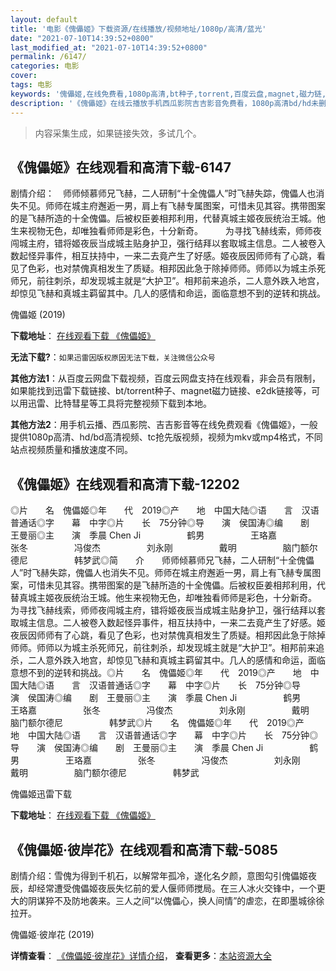 ```yaml
---
layout: default
title: '电影《傀儡姬》下载资源/在线播放/视频地址/1080p/高清/蓝光'
date: "2021-07-10T14:39:52+0800"
last_modified_at: "2021-07-10T14:39:52+0800"
permalink: /6147/
categories: 电影
cover:
tags: 电影
keywords: '傀儡姬,在线免费看,1080p高清,bt种子,torrent,百度云盘,magnet,磁力链,迅雷下载资源'
description: '《傀儡姬》在线云播放手机西瓜影院吉吉影音免费看，1080p高清bd/hd未删减完整版和tc抢先枪版，mkv/mp4格式，附带bt/torrent种子、magnet/磁力链、百度云盘、网盘资源迅雷下载链接'
---
```


>内容采集生成，如果链接失效，多试几个。


## 《傀儡姬》在线观看和高清下载-6147

剧情介绍：　师师倾慕师兄飞赫，二人研制“十全傀儡人”时飞赫失踪，傀儡人也消失不见。师师在城主府邂逅一男，肩上有飞赫专属图案，可惜未见其容。携带图案的是飞赫所造的十全傀儡。后被权臣姜相邦利用，代替真城主姬夜辰统治王城。他生来视物无色，却唯独看师师是彩色，十分新奇。  　　为寻找飞赫线索，师师夜闯城主府，错将姬夜辰当成城主贴身护卫，强行结拜以套取城主信息。二人被卷入数起怪异事件，相互扶持中，一来二去竟产生了好感。姬夜辰因师师有了心跳，看见了色彩，也对禁傀真相发生了质疑。相邦因此急于除掉师师。师师以为城主杀死师兄，前往刺杀，却发现城主就是“大护卫”。相邦前来追杀，二人意外跌入地宫，却惊见飞赫和真城主羁留其中。几人的感情和命运，面临意想不到的逆转和挑战。


傀儡姬 (2019)

**下载地址**： [在线观看下载 《傀儡姬》](https://www.btbtdy.me/btdy/dy15293.html) 


**无法下载?**：`如果迅雷因版权原因无法下载，关注微信公众号 `

**其他方法1**：从百度云网盘下载视频，百度云网盘支持在线观看，非会员有限制，如果能找到迅雷下载链接、bt/torrent种子、magnet磁力链接、e2dk链接等，可以用迅雷、比特彗星等工具将完整视频下载到本地。

**其他方法2**：用手机云播、西瓜影院、吉吉影音等在线免费观看《傀儡姬》，一般提供1080p高清、hd/bd高清视频、tc抢先版视频，视频为mkv或mp4格式，不同站点视频质量和播放速度不同。


## 《傀儡姬》在线观看和高清下载-12202

◎片　　名　傀儡姬◎年　　代　2019◎产　　地　中国大陆◎语　　言　汉语普通话◎字　　幕　中字◎片　　长　75分钟◎导　　演　侯国涛◎编　　剧　王曼丽◎主　　演　季晨 Chen Ji　　　　 　鹤男　　　　 　王珞嘉　　　　 　张冬　　　　 　冯俊杰　　　　 　刘永刚　　　　 　戴明　　　　 　脑门额尔德尼　　　　 　韩梦武◎简　　介　　师师倾慕师兄飞赫，二人研制“十全傀儡人”时飞赫失踪，傀儡人也消失不见。师师在城主府邂逅一男，肩上有飞赫专属图案，可惜未见其容。携带图案的是飞赫所造的十全傀儡。后被权臣姜相邦利用，代替真城主姬夜辰统治王城。他生来视物无色，却唯独看师师是彩色，十分新奇。　　为寻找飞赫线索，师师夜闯城主府，错将姬夜辰当成城主贴身护卫，强行结拜以套取城主信息。二人被卷入数起怪异事件，相互扶持中，一来二去竟产生了好感。姬夜辰因师师有了心跳，看见了色彩，也对禁傀真相发生了质疑。相邦因此急于除掉师师。师师以为城主杀死师兄，前往刺杀，却发现城主就是“大护卫”。相邦前来追杀，二人意外跌入地宫，却惊见飞赫和真城主羁留其中。几人的感情和命运，面临意想不到的逆转和挑战。◎片　　名　傀儡姬◎年　　代　2019◎产　　地　中国大陆◎语　　言　汉语普通话◎字　　幕　中字◎片　　长　75分钟◎导　　演　侯国涛◎编　　剧　王曼丽◎主　　演　季晨 Chen Ji　　　　 　鹤男　　　　 　王珞嘉　　　　 　张冬　　　　 　冯俊杰　　　　 　刘永刚　　　　 　戴明　　　　 　脑门额尔德尼　　　　 　韩梦武◎片　　名　傀儡姬◎年　　代　2019◎产　　地　中国大陆◎语　　言　汉语普通话◎字　　幕　中字◎片　　长　75分钟◎导　　演　侯国涛◎编　　剧　王曼丽◎主　　演　季晨 Chen Ji　　　　 　鹤男　　　　 　王珞嘉　　　　 　张冬　　　　 　冯俊杰　　　　 　刘永刚　　　　 　戴明　　　　 　脑门额尔德尼　　　　 　韩梦武


傀儡姬迅雷下载

**下载地址**： [在线观看下载 《傀儡姬》](https://www.993dy.com//vod-detail-id-35248.html) 


## 《傀儡姬·彼岸花》在线观看和高清下载-5085

剧情介绍：雪傀为得到千机石，以解常年孤冷，遂化名夕颜，意图勾引傀儡姬夜辰，却经常遭受傀儡姬夜辰失忆前的爱人偃师师搅局。在三人冰火交锋中，一个更大的阴谋猝不及防地袭来。三人之间“以傀儡心，换人间情”的虐恋，在即墨城徐徐拉开。


傀儡姬·彼岸花 (2019)

**详情查看**： [《傀儡姬·彼岸花》详情介绍](/movie/5085/)， **查看更多**：[本站资源大全](/movie/t/all/)

